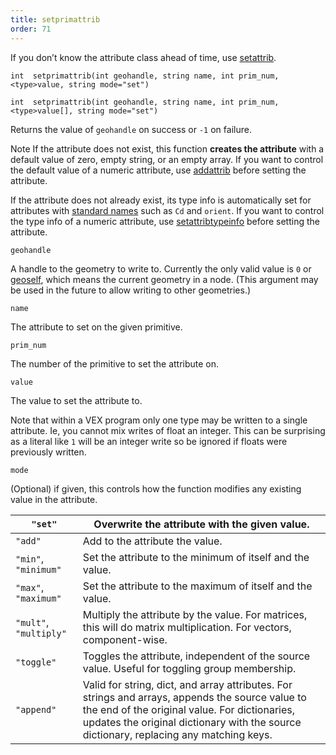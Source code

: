```yaml
---
title: setprimattrib
order: 71
---
```

If you don’t know the attribute class ahead of time, use [setattrib](/en/houdini-vex/attributes-and-intrinsics/setattrib "Writes an attribute value to geometry.").

`int  setprimattrib(int geohandle, string name, int prim_num, <type>value, string mode="set")`

`int  setprimattrib(int geohandle, string name, int prim_num, <type>value[], string mode="set")`

Returns the value of `geohandle` on success or `-1` on failure.

Note
If the attribute does not exist, this function **creates the attribute** with a default value of zero, empty string, or an empty array.
If you want to control the default value of a numeric attribute, use [addattrib](/en/houdini-vex/attributes-and-intrinsics/addattrib "Adds an attribute to a geometry.") before setting the attribute.

If the attribute does not already exist, its type info is automatically set for attributes with [standard names](/en/houdini-vex/snippets.html#known) such as `Cd` and `orient`.
If you want to control the type info of a numeric attribute, use [setattribtypeinfo](/en/houdini-vex/attributes-and-intrinsics/setattribtypeinfo "Sets the meaning of an attribute in geometry.") before setting the attribute.

`geohandle`

A handle to the geometry to write to. Currently the only valid value is `0` or [geoself](/en/houdini-vex/geometry/geoself "Returns a handle to the current geometry."), which means the current geometry in a node. (This argument may be used in the future to allow writing to other geometries.)

`name`

The attribute to set on the given primitive.

`prim_num`

The number of the primitive to set the attribute on.

`value`

The value to set the attribute to.

Note that within a VEX program only one type may be written to a single attribute. Ie, you cannot mix writes of float an integer. This can be surprising as a literal like `1` will be an integer write so be ignored if floats were previously written.

`mode`

(Optional) if given, this controls how the function modifies any existing value in the attribute.

| `"set"` | Overwrite the attribute with the given value. |
| --- | --- |
| `"add"` | Add to the attribute the value. |
| `"min"`, `"minimum"` | Set the attribute to the minimum of itself and the value. |
| `"max"`, `"maximum"` | Set the attribute to the maximum of itself and the value. |
| `"mult"`, `"multiply"` | Multiply the attribute by the value. For matrices, this will do matrix multiplication. For vectors, component-wise. |
| `"toggle"` | Toggles the attribute, independent of the source value. Useful for toggling group membership. |
| `"append"` | Valid for string, dict, and array attributes. For strings and  arrays, appends the source value to the end of the original  value. For dictionaries, updates the original dictionary with  the source dictionary, replacing any matching keys. |
